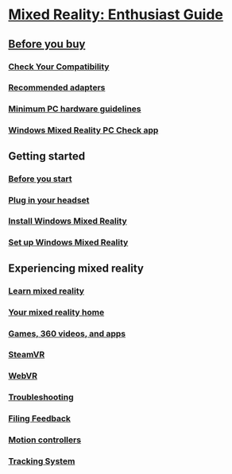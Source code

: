 # [Mixed Reality: Enthusiast Guide](index.md)

## [Before you buy](before-you-buy-faqs.md)
### [Check Your Compatibility](check-your-compatibility.md)
### [Recommended adapters](recommended-adapters-for-windows-mixed-reality-capable-pcs.md)
### [Minimum PC hardware guidelines](windows-mixed-reality-minimum-pc-hardware-compatibility-guidelines.md)
### [Windows Mixed Reality PC Check app](windows-mixed-reality-pc-check-app.md)

## Getting started
### [Before you start](before-you-start.md)
### [Plug in your headset](plug-in-your-headset.md)
### [Install Windows Mixed Reality](install-windows-mixed-reality.md)
### [Set up Windows Mixed Reality](set-up-windows-mixed-reality.md)

## Experiencing mixed reality
### [Learn mixed reality](learn-mixed-reality.md)
### [Your mixed reality home](your-mixed-reality-home.md)
### [Games, 360 videos, and apps](using-games-and-apps-in-windows-mixed-reality.md)
### [SteamVR](using-steamvr-with-windows-mixed-reality.md)
### [WebVR](webvr.md)

### [Troubleshooting](troubleshooting-windows-mixed-reality.md)
### [Filing Feedback](filing-feedback.md)
### [Motion controllers](motion-controllers.md)
### [Tracking System](tracking-system.md)
